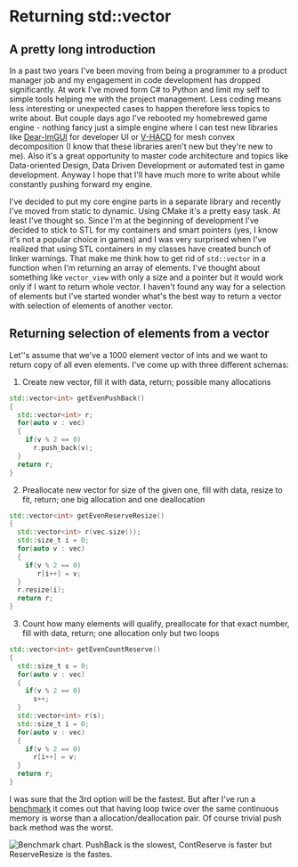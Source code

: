 # Returning std::vector

## A pretty long introduction

In a past two years I've been moving from being a programmer to a product manager job
and my engagement in code development has dropped significantly.
At work I've moved form C# to Python and limit my self to simple tools helping me with the project management.
Less coding means less interesting or unexpected cases to happen therefore less topics to write about. But couple days ago I've rebooted my homebrewed game engine - nothing fancy just a simple engine where I can test new libraries like [Dear-ImGUI](https://github.com/ocornut/imgui) for developer UI or [V-HACD](https://github.com/kmammou/v-hacd) for mesh convex decomposition (I know that these libraries aren't new but they're new to me). Also it's a great opportunity to master code architecture and topics like Data-oriented Design, Data Driven Development or automated test in game development. Anyway I hope that I'll have much more to write about while constantly pushing forward my engine.

I've decided to put my core engine parts in a separate library and recently I've moved from static to dynamic. Using CMake it's a pretty easy task. At least I've thought so. Since I'm at the beginning of development I've decided to stick to STL for my containers and smart pointers (yes, I know it's not a popular choice in games) and I was very surprised when I've realized that using STL containers in my classes have created bunch of linker warnings. That make me think how to get rid of ```std::vector``` in a function when I'm returning an array of elements. I've thought about something like ```vector_view``` with only a size and a pointer but it would work only if I want to return whole vector. I haven't found any way for a selection of elements but I've started wonder what's the best way to return a vector with selection of elements of another vector.

## Returning selection of elements from a vector
Let''s assume that we've a 1000 element vector of ints and we want to return copy of all even elements. I've come up with three different schemas:

1. Create new vector, fill it with data, return; possible many allocations
``` c++
std::vector<int> getEvenPushBack()
{
  std::vector<int> r;
  for(auto v : vec)
  {
    if(v % 2 == 0)
      r.push_back(v);
  }
  return r;
}
```
2. Preallocate new vector for size of the given one, fill with data, resize to fit, return; one big allocation and one deallocation
``` c++
std::vector<int> getEvenReserveResize()
{
  std::vector<int> r(vec.size());
  std::size_t i = 0;
  for(auto v : vec)
  {
    if(v % 2 == 0)
       r[i++] = v;
  }
  r.resize(i);
  return r;
}
```
3. Count how many elements will qualify, preallocate for that exact number, fill with data, return; one allocation only but two loops
``` c++
std::vector<int> getEvenCountReserve()
{
  std::size_t s = 0;
  for(auto v : vec)
  {
    if(v % 2 == 0)
      s++;
  }
  std::vector<int> r(s);
  std::size_t i = 0;
  for(auto v : vec)
  {
    if(v % 2 == 0)
      r[i++] = v;
  }
  return r;
}
```
I was sure that the 3rd option will be the fastest. But after I've run a [benchmark](http://quick-bench.com/xzXteH9AqvAKL9DaskM19gDMSGA) it comes out that having loop twice over the same continuous memory is worse than a allocation/deallocation pair. Of course trivial push back method was the worst.

<img src="/blog/img/2019-02-18-benchmark.png" alt="Benchmark chart. PushBack is the slowest, ContReserve is faster but ReserveResize is the fastes." class="inline"/>
